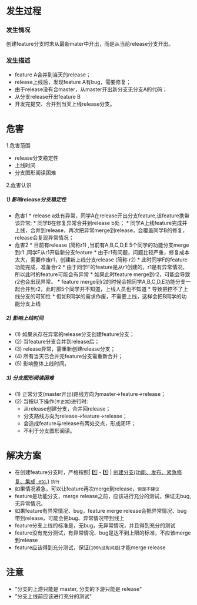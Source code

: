 `发生过程`
=====

### 发生情况
创建feature分支时未从最新mater中开出，而是从当前release分支开出。

### 发生描述
* feature  A合并到当天的release；
* release上线后，发现feature  A有bug，需要修复；
* 由于release没有合master，从master开出新分支无分支A的代码；
* 从分支release开出feature B
* 开发完提交、合并到当天上线release分支。

 
`危害`
=====
1.危害范围
* release分支稳定性
* 上线时间
* 分支图形阅读困难

2.危害认识
#####  1) 影响release分支稳定性
* 危害1
      * release a处有异常，同学A在release开出分支feature,该feature携带该异常;
      * 同学B在修复异常合并到release b处；
      * 同学A上线feature完成并上线，合并到release，再次把异常merge到release，会覆盖同学B的修复，release会复现异常情况；
* 危害2
      * 目前有release   (简称r1)  ,当前有A,B,C,D,E  5个同学的功能分支merge到r1   ,同学F从r1开启新分支feature
      * 由于r1有问题，问题比较严重，修复成本太大，需要作废r1，创建新上线分支release (简称 r2)
      * 此时同学F的feature功能完成，准备合r2
      * 由于同学F的feature是从r1创建的，r1是有异常情况，所以此时的feature可能会有异常
      * 如果此时feature  merge到r2，可能会导致r2也会出现异常。
      * feature  merge到r2的时候会把同学A,B,C,D,E功能分支一起合并到r2，此时那5个同学并不知道，上线人员也不知道
      * 导致把控不了上线分支的可知性
      * 假如B同学的需求作废，不需要上线，这样会把B同学的功能分支上线


#####  2) 影响上线时间
* (1) 如果从存在异常的release分支创建feature分支；
* (2) 当feature分支合并到release后；
* (3) release异常，需重新创建release分支；
* (4) 所有当天已合并完feature分支需重新合并；
* (5) 影响整体上线时间。
 
#####  3) 分支图形阅读困难
* (1) 正常分支(master开出)路线方向为master->feature->release；
* (2) 当按以下操作(`不正常`)进行时:
   *  从release创建分支，合并回release；
   *  分支路线方向为release->feature->release；
   *  会造成feature与release有两处交点，形成闭环；
   *  不利于分支图形阅读。


`解决方案`
=====

* 在创建feature分支时，严格按照| :one: - :one:  | [创建分支(功能、发布、紧急修复、集成, etc.)](How-To-Create-Branch) `执行`
* 如果情况紧急，可以让feature再次merge到release，`但是不建议`
* feature是功能分支，merge release之前，应该进行充分的测试，保证无bug,无异常情况。
* 如果feature有异常情况、bug，feature merge release会把异常情况、bug带到release，可能会把bug、异常情况带到线上
* feature分支上线的标准是，无bug，无异常情况，并且得到充分的测试
* feature没有充分测试，有异常情况、bug是达不到上限的标准，不应该merge 到release
* feature应该得到充分测试，保证(`100%没有问题`)才能merge release


`注意`
=====   

* "分支的上游只能是 master, 分支的下游只能是 release"
* "分支上线前应该进行充分的测试"